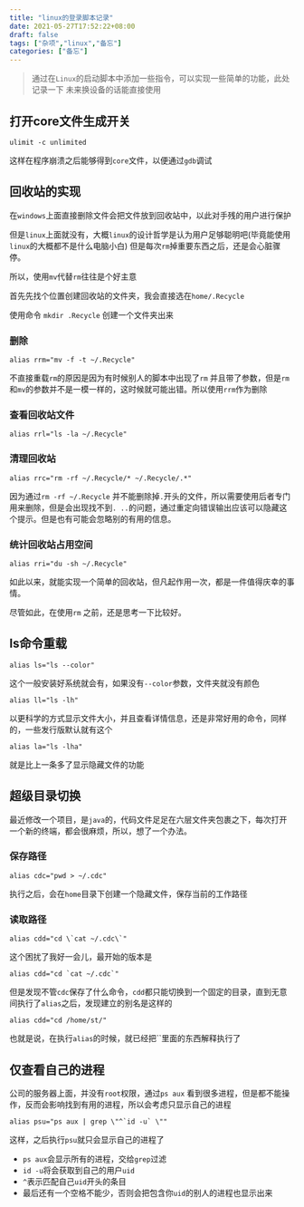 ```yaml
---
title: "linux的登录脚本记录"
date: 2021-05-27T17:52:22+08:00
draft: false
tags: ["杂项","linux","备忘"]
categories: ["备忘"]
---
```





> 通过在`Linux`的启动脚本中添加一些指令，可以实现一些简单的功能，此处记录一下 未来换设备的话能直接使用



## 打开core文件生成开关

```Shell
ulimit -c unlimited
```

这样在程序崩溃之后能够得到`core`文件，以便通过`gdb`调试



## 回收站的实现

在`windows`上面直接删除文件会把文件放到回收站中，以此对手残的用户进行保护

但是`linux`上面就没有，大概`linux`的设计哲学是认为用户足够聪明吧(毕竟能使用`linux`的大概都不是什么电脑小白) 但是每次`rm`掉重要东西之后，还是会心脏骤停。

所以，使用`mv`代替`rm`往往是个好主意

首先先找个位置创建回收站的文件夹，我会直接选在`home/.Recycle` 

使用命令 `mkdir .Recycle` 创建一个文件夹出来

### 删除

```Shell
alias rrm="mv -f -t ~/.Recycle"
```

不直接重载`rm`的原因是因为有时候别人的脚本中出现了`rm` 并且带了参数，但是`rm`和`mv`的参数并不是一模一样的，这时候就可能出错。所以使用`rrm`作为删除



### 查看回收站文件

```Shell
alias rrl="ls -la ~/.Recycle"
```



### 清理回收站

```Shell
alias rrc="rm -rf ~/.Recycle/* ~/.Recycle/.*"
```

因为通过`rm -rf ~/.Recycle` 并不能删除掉`.`开头的文件，所以需要使用后者专门用来删除，但是会出现找不到`. ..`的问题，通过重定向错误输出应该可以隐藏这个提示。但是也有可能会忽略别的有用的信息。

### 统计回收站占用空间

```shell
alias rri="du -sh ~/.Recycle"
```

如此以来，就能实现一个简单的回收站，但凡起作用一次，都是一件值得庆幸的事情。

尽管如此，在使用`rm` 之前，还是思考一下比较好。



## ls命令重载

```shell
alias ls="ls --color"
```

这个一般安装好系统就会有，如果没有`--color`参数，文件夹就没有颜色



```shell
alias ll="ls -lh"
```

以更科学的方式显示文件大小，并且查看详情信息，还是非常好用的命令，同样的，一些发行版默认就有这个



```shell
alias la="ls -lha"
```

就是比上一条多了显示隐藏文件的功能



## 超级目录切换

最近修改一个项目，是`java`的，代码文件足足在六层文件夹包裹之下，每次打开一个新的终端，都会很麻烦，所以，想了一个办法。

### 保存路径

```shell
alias cdc="pwd > ~/.cdc"
```

执行之后，会在`home`目录下创建一个隐藏文件，保存当前的工作路径 

### 读取路径

```shell
alias cdd="cd \`cat ~/.cdc\`"
```

这个困扰了我好一会儿，最开始的版本是 

```shell
alias cdd="cd `cat ~/.cdc`"
```

但是发现不管`cdc`保存了什么命令，`cdd`都只能切换到一个固定的目录，直到无意间执行了`alias`之后，发现建立的别名是这样的 

```shell
alias cdd="cd /home/st/"
```

也就是说，在执行`alias`的时候，就已经把``里面的东西解释执行了



## 仅查看自己的进程

公司的服务器上面，并没有`root`权限，通过`ps aux` 看到很多进程，但是都不能操作，反而会影响找到有用的进程，所以会考虑只显示自己的进程

```shell
alias psu="ps aux | grep \"^`id -u` \""
```

这样，之后执行`psu`就只会显示自己的进程了

+ `ps aux`会显示所有的进程，交给`grep`过滤
+ `id -u`将会获取到自己的用户`uid` 
+ `^`表示匹配自己`uid`开头的条目
+ 最后还有一个空格不能少，否则会把包含你`uid`的别人的进程也显示出来
